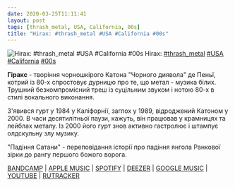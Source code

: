 ```yaml
---
date: 2020-03-25T11:11:41
layout: post
tags: [thrash_metal, USA, California, 00s]
title: "Hirax: #thrash_metal #USA #California #00s"
---
```

![Hirax: #thrash_metal #USA #California #00s](https://res.cloudinary.com/vast-space-unexplored/image/upload/q_auto,dpr_auto,w_auto/photos/photo_925_25-03-2020_11-11-41.jpg)
Hirax: [#thrash_metal](/tags/#thrash_metal) [#USA](/tags/#USA) [#California](/tags/#California) [#00s](/tags/#00s)

**Гіракс** - творіння чорношкірого Катона &quot;Чорного диявола&quot; де Пеньї, котрий із 80-х спростовує дурницю про те, що метал - музика білих. Трушний безкомпромісний треш із суцільним звуком і нотою 80-х в стилі вокального виконання.

З&#39;явився гурт у 1984 у Каліфорнії, заглох у 1989, відроджений Катоном у 2000. В часи десятилітньої паузи, кажуть, він працював у крамницях та лейблах металу. Із 2000 його гурт знов активно гастролює і штампує олдскульну злу музику.

&quot;Падіння Сатани&quot; - переповідання історії про падіння янгола Ранкової зірки до рангу першого божого ворога.

[BANDCAMP](https://metalhit.bandcamp.com/album/el-rostro-de-la-muerte) \| [APPLE MUSIC](https://music.apple.com/ru/album/el-rostro-de-la-muerte/340167316) \| [SPOTIFY](https://open.spotify.com/album/5XT3TJ8idffSoh1oZ8CFcu) \| [DEEZER](https://www.deezer.com/album/7086359?utm_source=deezer&amp;utm_content=album-7086359&amp;utm_term=1601611822_1585127360&amp;utm_medium=web) \| [GOOGLE MUSIC](https://play.google.com/music/m/Brbkpf3wziurhk477xuscm7ox6e?t=El_rostro_de_la_muerte_-_Hirax) \| [YOUTUBE](https://www.youtube.com/playlist?list=OLAK5uy_nOfHMTIdOuQPQQAlalKJa3k8JRH933wok) \| [RUTRACKER](https://rutracker.org/forum/viewtopic.php?t=3046357)